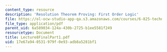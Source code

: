 ```yaml
---
content_type: resource
description: 'Resolution Theorem Proving: First Order Logic'
file: https://ol-ocw-studio-app-qa.s3.amazonaws.com/courses/6-825-techniques-in-artificial-intelligence-sma-5504-fall-2002/17e67a940531979f0e93adb8a5281bf1_Lecture8FinalPart1.pdf
file_type: application/pdf
parent_uid: 6a589034-124a-430b-2725-b1ee5581f249
resourcetype: Document
title: Lecture8FinalPart1.pdf
uid: 17e67a94-0531-979f-0e93-adb8a5281bf1
---
```


